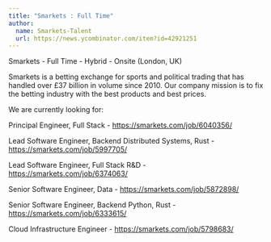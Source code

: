 ```yaml
---
title: "Smarkets : Full Time"
author:
  name: Smarkets-Talent
  url: https://news.ycombinator.com/item?id=42921251
---
```

Smarkets - Full Time - Hybrid - Onsite (London, UK)

Smarkets is a betting exchange for sports and political trading that has handled over £37 billion in volume since 2010. Our company mission is to fix the betting industry with the best products and best prices.

We are currently looking for:

Principal Engineer, Full Stack - <a href="https:&#x2F;&#x2F;smarkets.com&#x2F;job&#x2F;6040356&#x2F;" rel="nofollow">https:&#x2F;&#x2F;smarkets.com&#x2F;job&#x2F;6040356&#x2F;</a>

Lead Software Engineer, Backend Distributed Systems, Rust - <a href="https:&#x2F;&#x2F;smarkets.com&#x2F;job&#x2F;5997705&#x2F;" rel="nofollow">https:&#x2F;&#x2F;smarkets.com&#x2F;job&#x2F;5997705&#x2F;</a>

Lead Software Engineer, Full Stack R&amp;D - <a href="https:&#x2F;&#x2F;smarkets.com&#x2F;job&#x2F;6374063&#x2F;" rel="nofollow">https:&#x2F;&#x2F;smarkets.com&#x2F;job&#x2F;6374063&#x2F;</a>

Senior Software Engineer, Data - <a href="https:&#x2F;&#x2F;smarkets.com&#x2F;job&#x2F;5872898&#x2F;" rel="nofollow">https:&#x2F;&#x2F;smarkets.com&#x2F;job&#x2F;5872898&#x2F;</a>

Senior Software Engineer, Backend Python, Rust - <a href="https:&#x2F;&#x2F;smarkets.com&#x2F;job&#x2F;6333615&#x2F;" rel="nofollow">https:&#x2F;&#x2F;smarkets.com&#x2F;job&#x2F;6333615&#x2F;</a>

Cloud Infrastructure Engineer - <a href="https:&#x2F;&#x2F;smarkets.com&#x2F;job&#x2F;5798683&#x2F;" rel="nofollow">https:&#x2F;&#x2F;smarkets.com&#x2F;job&#x2F;5798683&#x2F;</a>
<JobApplication />
